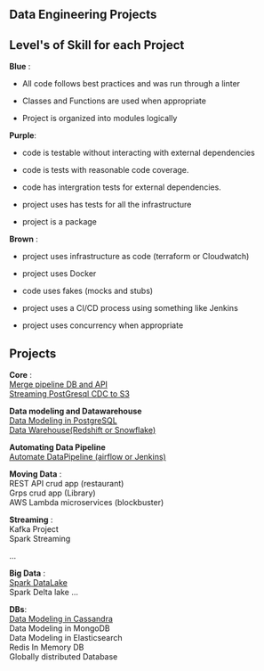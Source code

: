 ## Data Engineering Projects

## Level's of Skill for each Project

**Blue** :

* All code follows best practices and was run through a linter   

* Classes and Functions are used when appropriate  

* Project is organized into modules logically  


**Purple**:  


* code is testable without interacting with external dependencies

* code is tests with reasonable code coverage.

* code has intergration tests for external dependencies. 

* project uses has tests for all the infrastructure  

* project is a package   
 
**Brown** :

* project uses infrastructure as code (terraform or Cloudwatch)  

* project uses Docker

* code uses fakes (mocks and stubs)

* project uses a CI/CD process using something like Jenkins  

* project uses concurrency when appropriate  
  
  
## Projects     
 
**Core** :    
 [Merge pipeline DB and API](https://github.com/bclipp/data_engineering_projects/tree/master/project01)  
 [Streaming PostGresql CDC to S3](https://github.com/bclipp/data_engineering_projects/tree/master/project02)     

**Data modeling and Datawarehouse**         
 [Data Modeling in PostgreSQL](https://github.com/bclipp/data_engineering_projects/tree/master/project03)  
 [Data Warehouse(Redshift or Snowflake)](https://github.com/bclipp/data_engineering_projects/tree/master/project05)   

**Automating Data Pipeline**  
 [Automate DataPipeline (airflow or Jenkins)](https://github.com/bclipp/data_engineering_projects/tree/master/project07)  

 **Moving Data** :  
 REST API crud app (restaurant)  
 Grps crud  app (Library)  
AWS Lambda microservices (blockbuster)  

**Streaming** :   
 Kafka Project   
Spark Streaming

...


**Big Data** :  
[Spark DataLake](https://github.com/bclipp/data_engineering_projects/tree/master/project06)  
Spark Delta lake
...

**DBs**:  
 [Data Modeling in Cassandra](https://github.com/bclipp/data_engineering_projects/tree/master/project04)    
 Data Modeling in MongoDB  
  Data Modeling in Elasticsearch  
 Redis 
In Memory DB   
Globally distributed Database  
 




